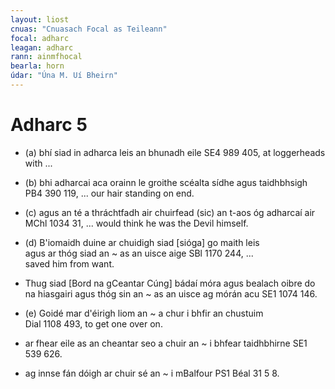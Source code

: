 ```yaml
---
layout: liost
cnuas: "Cnuasach Focal as Teileann"
focal: adharc
leagan: adharc
rann: ainmfhocal
bearla: horn
údar: "Úna M. Uí Bheirn"
---
```


# Adharc 5

* (a) bhí siad in adharca leis an bhunadh eile SE4 989 405,
at loggerheads with ...

* (b) bhi adharcai aca orainn le groithe scéalta sídhe agus
taidhbhsigh PB4 390 119, ... our hair standing on end.
* (c) agus an té a thráchtfadh air chuirfead (sic) an t-aos óg
adharcaí air MChl 1034 31, ... would think he was the Devil                                    himself.                                                                                      
* (d) B'iomaidh duine ar chuidigh siad [sióga] go maith leis                                 
agus ar thóg siad an ~ as an uisce aige SBl 1170 244, ...                                  
saved him from want.
* Thug siad [Bord na gCeantar Cúng] bádaí móra agus bealach oibre
do na hiasgairi agus thóg sin an ~ as an uisce ag mórán acu  SE1 1074 146.                                                    
* (e) Goidé mar d'éirigh liom an ~ a chur i bhfir an chustuim                                
Dial 1108 493, to get one over on.
* ar fhear eile as an cheantar seo a chuir an ~ i bhfear taidhbhirne
SE1 539 626.
* ag innse fán dóigh ar chuir sé an ~ i mBalfour PS1 Béal 31 5 8.  
